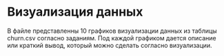# Визуализация данных 

В файле представленны 10 графиков визуализации данных из таблицы churn.csv согласно заданиям. Под каждой графиком дается описание или краткий вывод, который можно сделать согласно визуализации.
